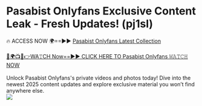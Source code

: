 # Pasabist Onlyfans Exclusive Content Leak - Fresh Updates! (pj1sl)

🔥 ACCESS NOW 🌍==►► <a href="https://tinyurl.com/kvy9nzfs" rel="nofollow">Pasabist Onlyfans Latest Collection</a>
<br><br>
[🔴🌍📺📱👉WA𝚃CH Now==►► CLICK HERE TO Pasabist Onlyfans 𝚆𝙰𝚃𝙲𝙷 NOW](https://tinyurl.com/kvy9nzfs)
<br><br>
Unlock Pasabist Onlyfans's private videos and photos today! Dive into the newest 2025 content updates and explore exclusive material you won’t find anywhere else.
<br>
<a href="https://tinyurl.com/kvy9nzfs" rel="nofollow" data-target="animated-image.originalLink"><img src="https://camo.githubusercontent.com/8a4f000d20f83aca3bf7ec5f350d767afa0574a8a352519fd8cfa583a6f93a33/68747470733a2f2f692e696d6775722e636f6d2f644a486b345a712e676966" data-canonical-src="https://i.imgur.com/dJHk4Zq.gif" style="max-width: 100%; display: inline-block;" data-target="animated-image.originalImage"></a>
<br>
